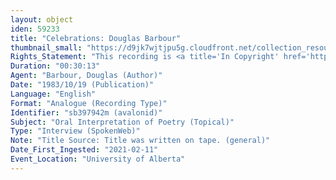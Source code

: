 ```yaml
---
layout: object
iden: 59233
title: "Celebrations: Douglas Barbour"
thumbnail_small: "https://d9jk7wjtjpu5g.cloudfront.net/collection_resource_files/thumbnails/000/134/046/small/audio-default.png?1640836283"
Rights_Statement: "This recording is <a title='In Copyright' href='https://rightsstatements.org/page/InC/1.0/?language=en'>In Copyright</a> and is made available for non-commercial research and educational purposes, with permission from the rights holder(s). The University of Alberta wishes to hear from any copyright owner, or their representative, who believes that this recording has been used without authorization. Please contact <a title='erahelp@ualberta.ca' href='mailto:erahelp@ualberta.ca'>erahelp@ualberta.ca</a>. You may display/perform this material for non-commercial research or teaching purposes. For all other reproduction, performance or distribution uses, please contact the copyright holders"
Duration: "00:30:13"
Agent: "Barbour, Douglas (Author)"
Date: "1983/10/19 (Publication)"
Language: "English"
Format: "Analogue (Recording Type)"
Identifier: "sb397942m (avalonid)"
Subject: "Oral Interpretation of Poetry (Topical)"
Type: "Interview (SpokenWeb)"
Note: "Title Source: Title was written on tape. (general)"
Date_First_Ingested: "2021-02-11"
Event_Location: "University of Alberta"
---
```


